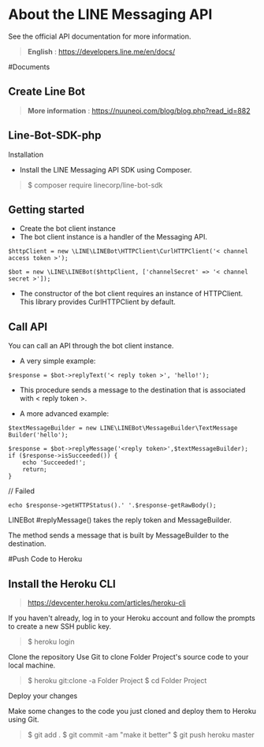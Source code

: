 About the LINE Messaging API
===================

See the official API documentation for more information.
> **English** : https://developers.line.me/en/docs/


#Documents


Create Line Bot
-----
> **More information** :  https://nuuneoi.com/blog/blog.php?read_id=882 


Line-Bot-SDK-php
-----

Installation

- Install the LINE Messaging API SDK using Composer.
>$ composer require linecorp/line-bot-sdk

Getting started
-----
- Create the bot client instance
- The bot client instance is a handler of the Messaging API.

``` 
$httpClient = new \LINE\LINEBot\HTTPClient\CurlHTTPClient('< channel access token >');

$bot = new \LINE\LINEBot($httpClient, ['channelSecret' => '< channel secret >']);
```
- The constructor of the bot client requires an instance of HTTPClient. This library provides CurlHTTPClient by default.

Call API
-----
You can call an API through the bot client instance.

- A very simple example:
```
$response = $bot->replyText('< reply token >', 'hello!');
```

- This procedure sends a message to the destination that is associated with < reply token >.

- A more advanced example:

```
$textMessageBuilder = new LINE\LINEBot\MessageBuilder\TextMessage
Builder('hello');

$response = $bot->replyMessage('<reply token>',$textMessageBuilder);
if ($response->isSucceeded()) {
    echo 'Succeeded!';
    return;
}
```

// Failed
```
echo $response->getHTTPStatus().' '.$response-getRawBody();
```
LINEBot #replyMessage() takes the reply token and MessageBuilder. 

The method sends a message that is built by MessageBuilder to the destination.


#Push Code to Heroku

Install the Heroku CLI
-----
>https://devcenter.heroku.com/articles/heroku-cli

If you haven't already, log in to your Heroku account and follow the prompts to create a new SSH public key.

>$ heroku login

Clone the repository
Use Git to clone Folder Project's source code to your local machine.

>$ heroku git:clone -a Folder Project
>$ cd Folder Project

Deploy your changes

Make some changes to the code you just cloned and deploy them to Heroku using Git.

>$ git add .
>$ git commit -am "make it better"
>$ git push heroku master